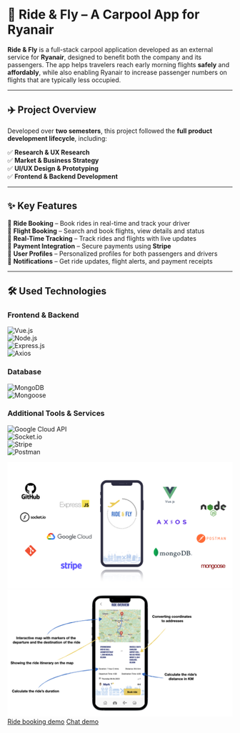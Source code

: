 # 🚗 Ride & Fly – A Carpool App for Ryanair  

**Ride & Fly** is a full-stack carpool application developed as an external service for **Ryanair**, designed to benefit both the company and its passengers. The app helps travelers reach early morning flights **safely** and **affordably**, while also enabling Ryanair to increase passenger numbers on flights that are typically less occupied.  

---

## ✈️ Project Overview  

Developed over **two semesters**, this project followed the **full product development lifecycle**, including:  

✅ **Research & UX Research**  
✅ **Market & Business Strategy**  
✅ **UI/UX Design & Prototyping**  
✅ **Frontend & Backend Development**  

---

## ✨ Key Features  

🔹 **Ride Booking** – Book rides in real-time and track your driver  
🔹 **Flight Booking** – Search and book flights, view details and status  
🔹 **Real-Time Tracking** – Track rides and flights with live updates  
🔹 **Payment Integration** – Secure payments using **Stripe**  
🔹 **User Profiles** – Personalized profiles for both passengers and drivers  
🔹 **Notifications** – Get ride updates, flight alerts, and payment receipts  

---

## 🛠️ Used Technologies  

### **Frontend & Backend**  
![Vue.js](https://img.shields.io/badge/Vue.js-4FC08D?style=for-the-badge&logo=vue.js&logoColor=white)  
![Node.js](https://img.shields.io/badge/Node.js-339933?style=for-the-badge&logo=node.js&logoColor=white)  
![Express.js](https://img.shields.io/badge/Express.js-000000?style=for-the-badge&logo=express&logoColor=white)  
![Axios](https://img.shields.io/badge/Axios-5A29E3?style=for-the-badge&logo=axios&logoColor=white)  
### **Database**  
![MongoDB](https://img.shields.io/badge/MongoDB-47A248?style=for-the-badge&logo=mongodb&logoColor=white)  
![Mongoose](https://img.shields.io/badge/Mongoose-880000?style=for-the-badge&logo=mongoose&logoColor=white)  
### **Additional Tools & Services**  
![Google Cloud API](https://img.shields.io/badge/Google_Cloud-4285F4?style=for-the-badge&logo=googlecloud&logoColor=white)  
![Socket.io](https://img.shields.io/badge/Socket.io-010001?style=for-the-badge&logo=socketdotio&logoColor=white)  
![Stripe](https://img.shields.io/badge/Stripe-00A7A1?style=for-the-badge&logo=stripe&logoColor=white)   
![Postman](https://img.shields.io/badge/Postman-FF6C37?style=for-the-badge&logo=postman&logoColor=white)  

![Main Image](frontend/img/main.png)
![Ride overview Image](frontend/img/2.png)
[Ride booking demo](https://files.catbox.moe/gzpjjx.mp4)
[Chat demo](https://files.catbox.moe/q80115.mp4)



